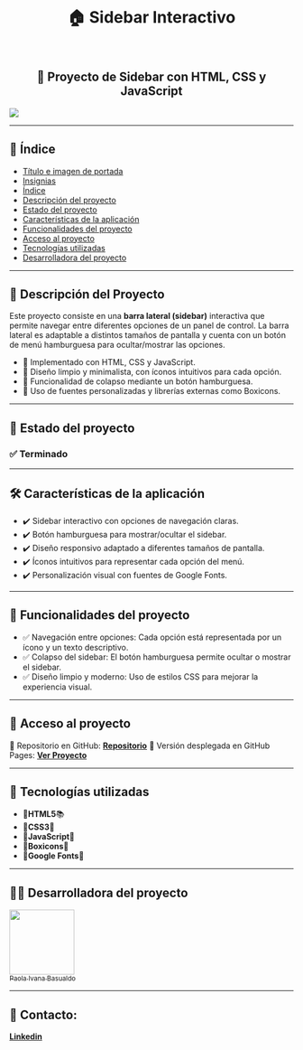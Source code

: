 <h1 id="titulo-e-imagen-de-portada" align="center">
🏠 Sidebar Interactivo
</h1>
<br>
<h2 align="center">
📌 Proyecto de Sidebar con HTML, CSS y JavaScript
</h2>
<p id="insignias" align="left">
<img src="https://img.shields.io/badge/STATUS-TERMINADO-blue">
</p>

---

## 📌 Índice
- [Título e imagen de portada](#titulo-e-imagen-de-portada)
- [Insignias](#insignias)
- [Índice](#-índice)
- [Descripción del proyecto](#-descripción-del-proyecto)
- [Estado del proyecto](#-estado-del-proyecto)
- [Características de la aplicación](#caracteristicas)
- [Funcionalidades del proyecto](#-funcionalidades-del-proyecto)
- [Acceso al proyecto](#-acceso-al-proyecto)
- [Tecnologías utilizadas](#-tecnologías-utilizadas)
- [Desarrolladora del proyecto](#-desarrolladora-del-proyecto)
  
---

## 📖 Descripción del Proyecto
Este proyecto consiste en una **barra lateral (sidebar)** interactiva que permite navegar entre diferentes opciones de un panel de control. La barra lateral es adaptable a distintos tamaños de pantalla y cuenta con un botón de menú hamburguesa para ocultar/mostrar las opciones.

<ul>
<li>🔹 Implementado con HTML, CSS y JavaScript.</li>
<li>🔹 Diseño limpio y minimalista, con íconos intuitivos para cada opción.</li>
<li>🔹 Funcionalidad de colapso mediante un botón hamburguesa.</li>
<li>🔹 Uso de fuentes personalizadas y librerías externas como Boxicons.</li>
</ul>

---

## 🚧 Estado del proyecto
<h3 align="left">
✅ Terminado
</h3>

---

<h2 id="caracteristicas">🛠️ Características de la aplicación</h2>
<ul>
<li>✔️ Sidebar interactivo con opciones de navegación claras.</li>
<li>✔️ Botón hamburguesa para mostrar/ocultar el sidebar.</li>
<li>✔️ Diseño responsivo adaptado a diferentes tamaños de pantalla.</li>
<li>✔️ Íconos intuitivos para representar cada opción del menú.</li>
<li>✔️ Personalización visual con fuentes de Google Fonts.</li>
</ul>

---

## 🔧 Funcionalidades del proyecto
<ul>
<li>✅ Navegación entre opciones: Cada opción está representada por un ícono y un texto descriptivo.</li>
<li>✅ Colapso del sidebar: El botón hamburguesa permite ocultar o mostrar el sidebar.</li>
<li>✅ Diseño limpio y moderno: Uso de estilos CSS para mejorar la experiencia visual.</li>
</ul>

---

## 📁 Acceso al proyecto
🔗 Repositorio en GitHub:
**[Repositorio](https://github.com/PaolaBasualdo/sidebar)**
🔗 Versión desplegada en GitHub Pages:
**[Ver Proyecto](https://paolabasualdo.github.io/sidebar/)**

---

## 🚀 Tecnologías utilizadas
<ul>
<li>🔹<strong>HTML5</strong>📚</li>
<li>🔹<strong>CSS3</strong>💚</li>
<li>🔹<strong>JavaScript</strong>💪</li>
<li>🔹<strong>Boxicons</strong>📸</li>
<li>🔹<strong>Google Fonts</strong>🎨</li>
</ul>

---

## 👩‍💻 Desarrolladora del proyecto
[<img src="https://avatars.githubusercontent.com/u/117169838?v=4" width=115><br><sub>Paola Ivana Basualdo</sub>](https://github.com/PaolaBasualdo)

---

## 📩 Contacto:
**[Linkedin](https://www.linkedin.com/in/paola-ivana-basualdo/)**
